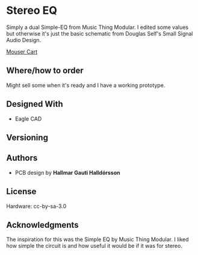 # Stereo EQ 
Simply a dual Simple-EQ from Music Thing Modular.
I edited some values but otherwise it's just the basic schematic from Douglas Self's Small Signal Audio Design.

[Mouser Cart](https://www.mouser.com/ProjectManager/ProjectDetail.aspx?AccessID=fd9e850b66)
## Where/how to order
Might sell some when it's ready and I have a working prototype. 

## Designed With

* Eagle CAD

## Versioning

## Authors

* PCB design by **Hallmar Gauti Halldórsson** 

## License
Hardware: cc-by-sa-3.0

## Acknowledgments
The inspiration for this was the Simple EQ by Music Thing Modular. I liked how simple the circuit is and how useful it would be if it was for stereo.




